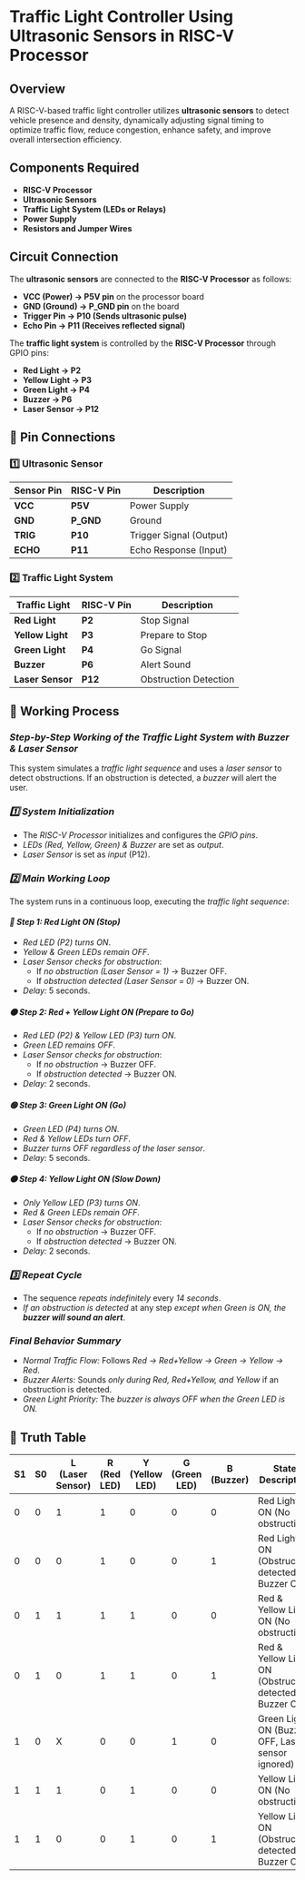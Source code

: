 # Traffic Light Controller Using Ultrasonic Sensors in RISC-V Processor

## **Overview**  
A RISC-V-based traffic light controller utilizes **ultrasonic sensors** to detect vehicle presence and density, dynamically adjusting signal timing to optimize traffic flow, reduce congestion, enhance safety, and improve overall intersection efficiency.  

## **Components Required**  
- **RISC-V Processor**  
- **Ultrasonic Sensors**  
- **Traffic Light System (LEDs or Relays)**  
- **Power Supply**  
- **Resistors and Jumper Wires**  

## **Circuit Connection**  
The **ultrasonic sensors** are connected to the **RISC-V Processor** as follows:  
- **VCC (Power) → P5V pin** on the processor board  
- **GND (Ground) → P_GND pin** on the board  
- **Trigger Pin → P10 (Sends ultrasonic pulse)**  
- **Echo Pin → P11 (Receives reflected signal)**  

The **traffic light system** is controlled by the **RISC-V Processor** through GPIO pins:  
- **Red Light → P2**  
- **Yellow Light → P3**  
- **Green Light → P4**  
- **Buzzer → P6**  
- **Laser Sensor → P12**  

## 📌 **Pin Connections**  
### **1️⃣ Ultrasonic Sensor**  
| **Sensor Pin** | **RISC-V Pin** | **Description** |  
|---------------|----------------|----------------|  
| **VCC**       | **P5V**        | Power Supply  |  
| **GND**       | **P_GND**      | Ground        |  
| **TRIG**      | **P10**        | Trigger Signal (Output) |  
| **ECHO**      | **P11**        | Echo Response (Input) |  

### **2️⃣ Traffic Light System**  
| **Traffic Light** | **RISC-V Pin** | **Description** |  
|------------------|----------------|----------------|  
| **Red Light**     | **P2**         | Stop Signal |  
| **Yellow Light**  | **P3**         | Prepare to Stop |  
| **Green Light**   | **P4**         | Go Signal |  
| **Buzzer**        | **P6**         | Alert Sound |  
| **Laser Sensor**  | **P12**        | Obstruction Detection |  

## 📌 **Working Process**  
### *Step-by-Step Working of the Traffic Light System with Buzzer & Laser Sensor*  
This system simulates a *traffic light sequence* and uses a *laser sensor* to detect obstructions. If an obstruction is detected, a *buzzer* will alert the user.  

### *1️⃣ System Initialization*  
- The *RISC-V Processor* initializes and configures the *GPIO pins*.  
- *LEDs (Red, Yellow, Green) & Buzzer* are set as *output*.  
- *Laser Sensor* is set as *input* (P12).  

### *2️⃣ Main Working Loop*  
The system runs in a continuous loop, executing the *traffic light sequence*:  

#### *🔴 Step 1: Red Light ON (Stop)*  
- *Red LED (P2) turns ON*.  
- *Yellow & Green LEDs remain OFF*.  
- *Laser Sensor checks for obstruction*:  
  - If *no obstruction (Laser Sensor = 1)* → Buzzer OFF.  
  - If *obstruction detected (Laser Sensor = 0)* → Buzzer ON.  
- *Delay:* 5 seconds.  

#### *🟠 Step 2: Red + Yellow Light ON (Prepare to Go)*  
- *Red LED (P2) & Yellow LED (P3) turn ON*.  
- *Green LED remains OFF*.  
- *Laser Sensor checks for obstruction*:  
  - If *no obstruction* → Buzzer OFF.  
  - If *obstruction detected* → Buzzer ON.  
- *Delay:* 2 seconds.  

#### *🟢 Step 3: Green Light ON (Go)*  
- *Green LED (P4) turns ON*.  
- *Red & Yellow LEDs turn OFF*.  
- *Buzzer turns OFF regardless of the laser sensor*.  
- *Delay:* 5 seconds.  

#### *🟠 Step 4: Yellow Light ON (Slow Down)*  
- *Only Yellow LED (P3) turns ON*.  
- *Red & Green LEDs remain OFF*.  
- *Laser Sensor checks for obstruction*:  
  - If *no obstruction* → Buzzer OFF.  
  - If *obstruction detected* → Buzzer ON.  
- *Delay:* 2 seconds.  

### *3️⃣ Repeat Cycle*  
- The sequence *repeats indefinitely* every *14 seconds*.  
- *If an obstruction is detected* at any step *except when Green is ON, the **buzzer will sound an alert***.  

### *Final Behavior Summary*  
- *Normal Traffic Flow:* Follows *Red → Red+Yellow → Green → Yellow → Red*.  
- *Buzzer Alerts:* Sounds *only during Red, Red+Yellow, and Yellow* if an obstruction is detected.  
- *Green Light Priority:* The *buzzer is always OFF when the Green LED is ON.*  

## 📌 **Truth Table**  
| **S1** | **S0** | **L (Laser Sensor)** | **R (Red LED)** | **Y (Yellow LED)** | **G (Green LED)** | **B (Buzzer)** | **State Description** |  
|------|------|----------------|-------------|--------------|-------------|------------|------------------|  
| 0    | 0    | 1              | 1           | 0            | 0           | 0          | Red Light ON (No obstruction) |  
| 0    | 0    | 0              | 1           | 0            | 0           | 1          | Red Light ON (Obstruction detected - Buzzer ON) |  
| 0    | 1    | 1              | 1           | 1            | 0           | 0          | Red & Yellow Light ON (No obstruction) |  
| 0    | 1    | 0              | 1           | 1            | 0           | 1          | Red & Yellow Light ON (Obstruction detected - Buzzer ON) |  
| 1    | 0    | X              | 0           | 0            | 1           | 0          | Green Light ON (Buzzer OFF, Laser sensor ignored) |  
| 1    | 1    | 1              | 0           | 1            | 0           | 0          | Yellow Light ON (No obstruction) |  
| 1    | 1    | 0              | 0           | 1            | 0           | 1          | Yellow Light ON (Obstruction detected - Buzzer ON) |  



